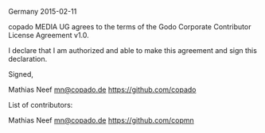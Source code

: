 Germany 2015-02-11

copado MEDIA UG agrees to the terms of the Godo Corporate 
Contributor License Agreement v1.0.

I declare that I am authorized and able to make this agreement and sign this 
declaration.

Signed,

Mathias Neef mn@copado.de https://github.com/copado

List of contributors:

Mathias Neef mn@copado.de https://github.com/copmn